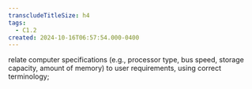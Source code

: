 ```yaml
---
transcludeTitleSize: h4
tags:
  - C1.2
created: 2024-10-16T06:57:54.000-0400
---
```

relate computer specifications (e.g., processor type, bus speed, storage capacity, amount of memory) to user requirements, using correct terminology; 